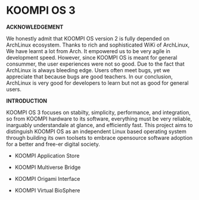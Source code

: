 # KOOMPI OS 3

**ACKNOWLEDGEMENT**

We honestly admit that KOOMPI OS version 2 is fully depended on ArchLinux ecosystem.
Thanks to rich and sophisticated WiKi of ArchLinux, We have learnt a lot from Arch.
It empowered us to be very agile in development speed. However, since KOOMPI OS is
meant for general consummer, the user experiences were not so good. Due to the fact
that ArchLinux is always bleeding edge. Users often meet bugs, yet we appreciate that
because bugs are good teachers. In our conclusion, ArchLinux is very good for developers
to learn but not as good for general users.

**INTRODUCTION**

KOOMPI OS 3 focuses on stabilty, simplicity, performance, and integration, so from KOOMPI
hardware to its software, everything must be very reliable, inarguably understandale at
glance, and efficiently fast. This project aims to distinguish KOOMPI OS as an independent
Linux based operating system through building its own toolsets to embrace opensource software
adoption for a better and free-er digital society.

- KOOMPI Application Store

- KOOMPI Multiverse Bridge

- KOOMPI Origami Interface

- KOOMPI Virtual BioSphere
